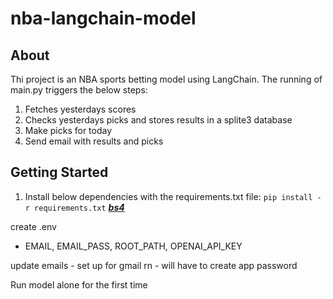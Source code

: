 # nba-langchain-model

## About
Thi project is an NBA sports betting model using LangChain.
The running of main.py triggers the below steps:
1. Fetches yesterdays scores
2. Checks yesterdays picks and stores results in a splite3 database
3. Make picks for today
4. Send email with results and picks

## Getting Started
1. Install below dependencies with the requirements.txt file: `pip install -r requirements.txt`
<a href="https://www.crummy.com/software/BeautifulSoup/bs4/doc/">***bs4***</a>

create .env
- EMAIL, EMAIL_PASS, ROOT_PATH, OPENAI_API_KEY

update emails - set up for gmail rn - will have to create app password

Run model alone for the first time
